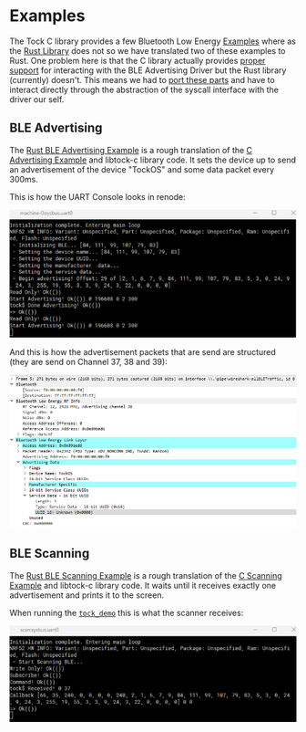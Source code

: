 # Examples

The Tock C library provides a few Bluetooth Low Energy [Examples](https://github.com/tock/libtock-c/blob/master/examples/) where as the [Rust Library](https://github.com/tock/libtock-rs/tree/master/examples) does not so we have translated two of these examples to Rust.
One problem here is that the C library actually provides [proper support](https://github.com/tock/libtock-c/blob/master/libtock/ble.c) for interacting with the BLE Advertising Driver but the Rust library (currently) doesn't.
This means we had to [port these parts](https://github.com/Pusty/AreWeIoTYet/blob/main/tock/examples/ble.rs) and have to interact directly through the abstraction of the syscall interface with the driver our self.

## BLE Advertising

The [Rust BLE Advertising Example](https://github.com/Pusty/AreWeIoTYet/blob/main/tock/examples/ble_advertising.rs) is a rough translation of the [C Advertising Example](https://github.com/tock/libtock-c/blob/master/examples/ble_advertising) and libtock-c library code.
It sets the device up to send an advertisement of the device "TockOS" and some data packet every 300ms.

This is how the UART Console looks in renode:

![](advertise.png)

And this is how the advertisement packets that are send are structured (they are send on Channel 37, 38 and 39):

![](packet.png)

## BLE Scanning

The [Rust BLE Scanning Example](https://github.com/Pusty/AreWeIoTYet/blob/main/tock/examples/ble_scanning.rs) is a rough translation of the [C Scanning Example](https://github.com/tock/libtock-c/tree/master/examples/ble_passive_scanning) and libtock-c library code.
It waits until it receives exactly one advertisement and prints it to the screen.

When running the [`tock_demo`](build.html#tock_demo) this is what the scanner receives:

![](receive.png)